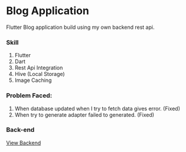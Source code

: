 # Blog Application

Flutter Blog application build using my own backend rest api.

### Skill
1.  Flutter
2.  Dart
3.  Rest Api Integration
4.  Hive (Local Storage)
5.  Image Caching

### Problem Faced:
1. When database updated when I try to fetch data gives error. (Fixed) 
2. When try to generate adapter failed to generated. (Fixed)

### Back-end
[View Backend](https://github.com/SakibvHossain/Blogging_Application_Backend)
